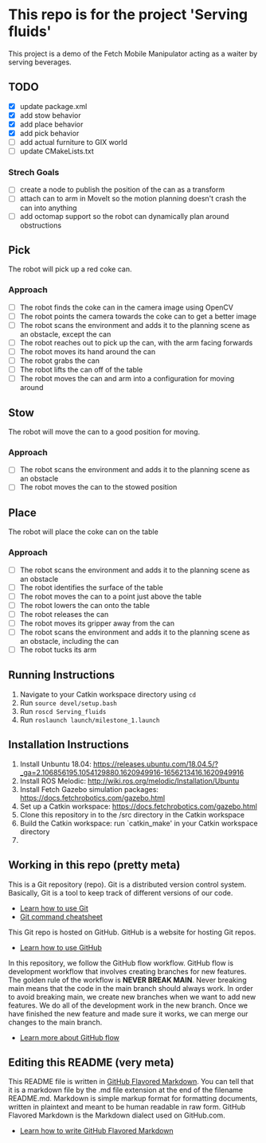 # This repo is for the project 'Serving fluids'
This project is a demo of the Fetch Mobile Manipulator acting as a waiter by serving beverages.

## TODO

- [x] update package.xml
- [x] add stow behavior
- [x] add place behavior
- [x] add pick behavior
- [ ] add actual furniture to GIX world
- [ ] update CMakeLists.txt

### Strech Goals
- [ ] create a node to publish the position of the can as a transform
- [ ] attach can to arm in MoveIt so the motion planning doesn't crash the can into anything
- [ ] add octomap support so the robot can dynamically plan around obstructions

## Pick
The robot will pick up a red coke can.
### Approach
- [ ] The robot finds the coke can in the camera image using OpenCV
- [ ] The robot points the camera towards the coke can to get a better image
- [ ] The robot scans the environment and adds it to the planning scene as an obstacle, except the can
- [ ] The robot reaches out to pick up the can, with the arm facing forwards
- [ ] The robot moves its hand around the can
- [ ] The robot grabs the can
- [ ] The robot lifts the can off of the table
- [ ] The robot moves the can and arm into a configuration for moving around

## Stow
The robot will move the can to a good position for moving.
### Approach
- [ ] The robot scans the environment and adds it to the planning scene as an obstacle
- [ ] The robot moves the can to the stowed position

## Place
The robot will place the coke can on the table
### Approach
- [ ] The robot scans the environment and adds it to the planning scene as an obstacle
- [ ] The robot identifies the surface of the table
- [ ] The robot moves the can to a point just above the table
- [ ] The robot lowers the can onto the table
- [ ] The robot releases the can
- [ ] The robot moves its gripper away from the can
- [ ] The robot scans the environment and adds it to the planning scene as an obstacle, including the can
- [ ] The robot tucks its arm

## Running Instructions
1. Navigate to your Catkin workspace directory using `cd`
2. Run `source devel/setup.bash`
3. Run `roscd Serving_fluids`
4. Run `roslaunch launch/milestone_1.launch`

## Installation Instructions
1. Install Unbuntu 18.04: https://releases.ubuntu.com/18.04.5/?_ga=2.106856195.1054129880.1620949916-1656213416.1620949916
2. Install ROS Melodic: http://wiki.ros.org/melodic/Installation/Ubuntu
3. Install Fetch Gazebo simulation packages: https://docs.fetchrobotics.com/gazebo.html
4. Set up a Catkin workspace: https://docs.fetchrobotics.com/gazebo.html
5. Clone this repository in to the /src directory in the Catkin workspace
6. Build the Catkin workspace: run `catkin_make' in your Catkin workspace directory
7. 

## Working in this repo (pretty meta)

This is a Git repository (repo). Git is a distributed version control system. Basically, Git is a tool to keep track of different versions of our code.
* [Learn how to use Git](https://guides.github.com/introduction/git-handbook/)
* [Git command cheatsheet](https://training.github.com/downloads/github-git-cheat-sheet/)

This Git repo is hosted on GitHub. GitHub is a website for hosting Git repos.
* [Learn how to use GitHub](https://guides.github.com/introduction/git-handbook/)

In this repository, we follow the GitHub flow workflow. GitHub flow is development workflow that involves creating branches for new features. The golden rule of the workflow is **NEVER BREAK MAIN**. Never breaking main means that the code in the main branch should always work. In order to avoid breaking main, we create new branches when we want to add new features. We do all of the development work in the new branch. Once we have finished the new feature and made sure it works, we can merge our changes to the main branch.
* [Learn more about GitHub flow](https://guides.github.com/introduction/flow/)

## Editing this README (very meta)
This README file is written in [GitHub Flavored Markdown](https://github.github.com/gfm/). You can tell that it is a markdown file by the .md file extension at the end of the filename README.md. Markdown is simple markup format for formatting documents, written in plaintext and meant to be human readable in raw form. GitHub Flavored Markdown is the Markdown dialect used on GitHub.com.
* [Learn how to write GitHub Flavored Markdown](https://guides.github.com/features/mastering-markdown/)

